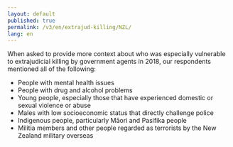 ```yaml
---
layout: default
published: true
permalink: /v3/en/extrajud-killing/NZL/
lang: en
---
```


When asked to provide more context about who was especially vulnerable to extrajudicial killing by government agents in 2018, our respondents mentioned all of the following:
-	People with mental health issues
-	People with drug and alcohol problems
-	Young people, especially those that have experienced domestic or sexual violence or abuse
-	Males with low socioeconomic status that directly challenge police
-	Indigenous people, particularly Māori and Pasifika people
-	Militia members and other people regarded as terrorists by the New Zealand military overseas

